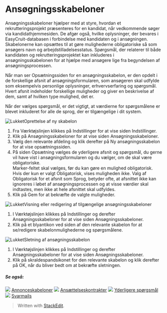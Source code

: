 # Ansøgningsskabeloner

Ansøgningsskabeloner hjælper med at styre, hvordan et rekrutteringsprojekt præsenteres for en kandidat, når vedkommende søger via kandidathjemmesiden. De afgør også, hvilke oplysninger, der bevares i EasyCruit-databasen i forbindelse med kandidaten og i ansøgningen. Skabelonerne kan opsættes til at gøre mulighederne obligatoriske så som ansøgers navn og arbejdstilladelsesstatus. Spørgsmål, der relaterer til både kandidaten og rekrutteringsprojektet kan inkluderes i ansøgningsskabelonen for at hjælpe med ansøgere lige fra begyndelsen af ansøgningsprocessen.

Når man ser Opsætningssiden for en ansøgningsskabelon, er den opdelt i de forskellige afsnit af ansøgningsformularen, som ansøgeren skal udfylde som eksempelvis personlige oplysninger, erhvervserfaring og spørgsmål. Hvert afsnit indeholder forskellige muligheder og giver en beskrivelse af dem, samt af hvilken type mulighed, det er.

Når der vælges spørgsmål, er det vigtigt, at værdierne for spørgsmålene er blevet inkluderet for alle de sprog, der er tilgængelige i dit system.

![Lukket](../Skins/Default/Stylesheets/Images/transparent.gif)Oprettelse af ny skabelon

1.  Fra  Værktøjslinjen  klikkes på  Indstillinger  for at vise siden  Indstillinger.
2.  Klik på  Ansøgningsskabeloner  for at vise siden  Ansøgningsskabeloner.
3.  Vælg den relevante afdeling og klik derefter på  Ny ansøgningsskabelon  for at vise  opsætningssiden.
4.  På siden  Opsætning  vælges de yderligere afsnit og spørgsmål, du gerne vil have vist i ansøgningsformularen og du vælger, om de skal være obligatoriske.  
    Marker-feltet skal vælges, før du kan gøre en mulighed obligatorisk. Hvis der kun er valgt  Obligatorisk, vises muligheden ikke. Valg af  Obligatorisk  for et afsnit som  Sprog, betyder ofte, at afsnittet ikke kan ignoreres i løbet af ansøgningsprocessen og at visse værdier skal indtastes, men ikke at hele afsnittet skal udfyldes.
5.  Klik på  Gem  for at bekræfte de valgte muligheder.

![Lukket](../Skins/Default/Stylesheets/Images/transparent.gif)Visning eller redigering af tilgængelige ansøgningsskabeloner

1.  I  Værktøjslinjen  klikkes på  Indstillinger  og derefter  Ansøgningsskabeloner  for at vise siden  Ansøgningsskabeloner.
2.  Klik på et blyantikon ved siden af den relevante skabelon for at se/redigere skabelonmulighederne og spørgsmålene.

![Lukket](../Skins/Default/Stylesheets/Images/transparent.gif)Sletning af ansøgningsskabelon

1.  I  Værktøjslinjen  klikkes på  Indstillinger  og derefter  Ansøgningsskabeloner  for at vise siden  Ansøgningsskabeloner.
2.  Klik på skraldespandsikonet for den relevante skabelon og klik derefter på OK, når du bliver bedt om at bekræfte sletningen.

##### Se også:

![](../Resources/Images/icon-document-link.png)  [Annonceskabeloner](vacancy_templates.htm)
![](../Resources/Images/icon-document-link.png)  [Ansættelseskontrakter](employment_contacts.htm)
![](../Resources/Images/icon-document-link.png)  [Yderligere spørgsmål](additional_questions.htm)
![](../Resources/Images/icon-document-link.png)  [Svarmails](response_emails.htm)


> Written with [StackEdit](https://stackedit.io/).
<!--stackedit_data:
eyJoaXN0b3J5IjpbNDE2OTYwMTldfQ==
-->